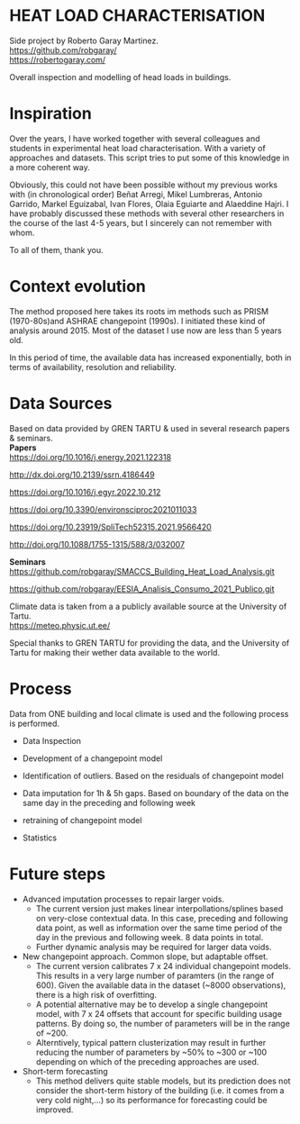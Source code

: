 # HEAT LOAD CHARACTERISATION

Side project by Roberto Garay Martinez.  
https://github.com/robgaray/  
https://robertogaray.com/

Overall inspection and modelling of head loads in buildings.

# Inspiration
Over the years, I have worked together with several colleagues and students in experimental heat load characterisation. With a variety of approaches and datasets. This script tries to put some of this knowledge in a more coherent way.

Obviously, this could not have been possible without my previous works with (in chronological order) Beñat Arregi, Mikel Lumbreras, Antonio Garrido, Markel Eguizabal, Ivan Flores, Olaia Eguiarte and Alaeddine Hajri. I have probably discussed these methods with several other researchers in the course of the last 4-5 years, but I sincerely can not remember with whom.

To all of them, thank you.

# Context evolution

The method proposed here takes its roots im methods such as PRISM (1970-80s)and ASHRAE changepoint (1990s). I initiated these kind of analysis around 2015. Most of the dataset I use now are less than 5 years old.

In this period of time, the available data has increased exponentially, both in terms of availability, resolution and reliability.


# Data Sources
Based on data provided by GREN TARTU & used in several research papers & seminars.  
**Papers**  
https://doi.org/10.1016/j.energy.2021.122318

http://dx.doi.org/10.2139/ssrn.4186449

https://doi.org/10.1016/j.egyr.2022.10.212

https://doi.org/10.3390/environsciproc2021011033

https://doi.org/10.23919/SpliTech52315.2021.9566420

http://doi.org/10.1088/1755-1315/588/3/032007  

**Seminars**  
https://github.com/robgaray/SMACCS_Building_Heat_Load_Analysis.git

https://github.com/robgaray/EESIA_Analisis_Consumo_2021_Publico.git

Climate data is taken from a a publicly available source at the University of Tartu.  
https://meteo.physic.ut.ee/

Special thanks to GREN TARTU for providing the data, and the University of Tartu for making their wether data available to the world.

# Process
Data from ONE building and local climate is used and the following process is performed.

- Data Inspection

- Development of a changepoint model

- Identification of outliers. Based on the residuals of changepoint model

- Data imputation for 1h & 5h gaps. Based on boundary of the data  on the same day in the preceding and following week

- retraining  of changepoint model

- Statistics

# Future steps
- Advanced imputation processes to repair larger voids.
	- The current version just makes linear interpollations/splines based on very-close contextual data. In this case, preceding and following data point, as well as information over the same time period of the day in the previous and following week. 8 data points in total.
	- Further dynamic analysis may be required for larger data voids. 
- New changepoint approach. Common slope, but adaptable offset.
	- The current version calibrates 7 x 24 individual changepoint models. This results in a very large number of paramters (in the range of 600). Given the available data in the dataset (~8000 observations), there is a high risk of overfitting.
	- A potential alternative may be to develop a single changepoint model, with 7 x 24 offsets that account for specific building usage patterns. By doing so, the number of parameters will be in the range of ~200.
	- Alterntively, typical pattern clusterization may result in further reducing the number of parameters by ~50% to ~300 or ~100 depending on which of the preceding approaches are used.  
- Short-term forecasting
	- This method delivers quite stable models, but its prediction does not consider the short-term history of the building (i.e. it comes from a very cold night,...) so its performance for forecasting could be improved.
